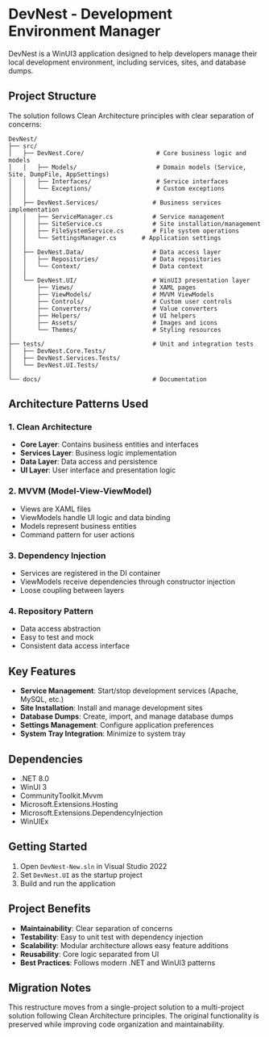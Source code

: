 # DevNest - Development Environment Manager

DevNest is a WinUI3 application designed to help developers manage their local development environment, including services, sites, and database dumps.

## Project Structure

The solution follows Clean Architecture principles with clear separation of concerns:

```
DevNest/
├── src/
│   ├── DevNest.Core/                    # Core business logic and models
│   │   ├── Models/                      # Domain models (Service, Site, DumpFile, AppSettings)
│   │   ├── Interfaces/                  # Service interfaces
│   │   └── Exceptions/                  # Custom exceptions
│   │
│   ├── DevNest.Services/               # Business services implementation
│   │   ├── ServiceManager.cs           # Service management
│   │   ├── SiteService.cs              # Site installation/management
│   │   ├── FileSystemService.cs        # File system operations
│   │   └── SettingsManager.cs       # Application settings
│   │
│   ├── DevNest.Data/                   # Data access layer
│   │   ├── Repositories/               # Data repositories
│   │   └── Context/                    # Data context
│   │
│   └── DevNest.UI/                     # WinUI3 presentation layer
│       ├── Views/                      # XAML pages
│       ├── ViewModels/                 # MVVM ViewModels
│       ├── Controls/                   # Custom user controls
│       ├── Converters/                 # Value converters
│       ├── Helpers/                    # UI helpers
│       ├── Assets/                     # Images and icons
│       └── Themes/                     # Styling resources
│
├── tests/                              # Unit and integration tests
│   ├── DevNest.Core.Tests/
│   ├── DevNest.Services.Tests/
│   └── DevNest.UI.Tests/
│
└── docs/                               # Documentation
```

## Architecture Patterns Used

### 1. **Clean Architecture**

-   **Core Layer**: Contains business entities and interfaces
-   **Services Layer**: Business logic implementation
-   **Data Layer**: Data access and persistence
-   **UI Layer**: User interface and presentation logic

### 2. **MVVM (Model-View-ViewModel)**

-   Views are XAML files
-   ViewModels handle UI logic and data binding
-   Models represent business entities
-   Command pattern for user actions

### 3. **Dependency Injection**

-   Services are registered in the DI container
-   ViewModels receive dependencies through constructor injection
-   Loose coupling between layers

### 4. **Repository Pattern**

-   Data access abstraction
-   Easy to test and mock
-   Consistent data access interface

## Key Features

-   **Service Management**: Start/stop development services (Apache, MySQL, etc.)
-   **Site Installation**: Install and manage development sites
-   **Database Dumps**: Create, import, and manage database dumps
-   **Settings Management**: Configure application preferences
-   **System Tray Integration**: Minimize to system tray

## Dependencies

-   .NET 8.0
-   WinUI 3
-   CommunityToolkit.Mvvm
-   Microsoft.Extensions.Hosting
-   Microsoft.Extensions.DependencyInjection
-   WinUIEx

## Getting Started

1. Open `DevNest-New.sln` in Visual Studio 2022
2. Set `DevNest.UI` as the startup project
3. Build and run the application

## Project Benefits

-   **Maintainability**: Clear separation of concerns
-   **Testability**: Easy to unit test with dependency injection
-   **Scalability**: Modular architecture allows easy feature additions
-   **Reusability**: Core logic separated from UI
-   **Best Practices**: Follows modern .NET and WinUI3 patterns

## Migration Notes

This restructure moves from a single-project solution to a multi-project solution following Clean Architecture principles. The original functionality is preserved while improving code organization and maintainability.
